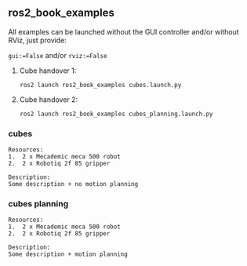 ## ros2_book_examples

All examples can be launched without the GUI controller and/or without RViz, just provide:

`gui:=False` and/or `rviz:=False`

1. Cube handover 1:
   
   `ros2 launch ros2_book_examples cubes.launch.py`

2. Cube handover 2:
   
    `ros2 launch ros2_book_examples cubes_planning.launch.py`

### cubes

    Resources:
    1.  2 x Mecademic meca 500 robot
    2.  2 x Robotiq 2f 85 gripper

    Description:
    Some description + no motion planning

### cubes planning

    Resources:
    1.  2 x Mecademic meca 500 robot
    2.  2 x Robotiq 2f 85 gripper

    Description:
    Some description + motion planning